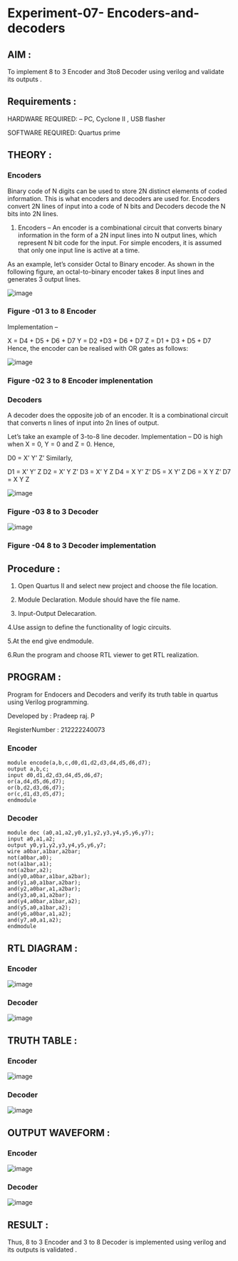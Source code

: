 # Experiment-07- Encoders-and-decoders 
## AIM :
To implement 8 to 3 Encoder and  3to8 Decoder using verilog and validate its outputs .
## Requirements :
HARDWARE REQUIRED:  – PC, Cyclone II , USB flasher

SOFTWARE REQUIRED:   Quartus prime

## THEORY : 

### Encoders
Binary code of N digits can be used to store 2N distinct elements of coded information. This is what encoders and decoders are used for. Encoders convert 2N lines of input into a code of N bits and Decoders decode the N bits into 2N lines.

1. Encoders –
An encoder is a combinational circuit that converts binary information in the form of a 2N input lines into N output lines, which represent N bit code for the input. For simple encoders, it is assumed that only one input line is active at a time.

As an example, let’s consider Octal to Binary encoder. As shown in the following figure, an octal-to-binary encoder takes 8 input lines and generates 3 output lines.

![image](https://user-images.githubusercontent.com/36288975/171543588-bc0746df-a173-4b35-989e-5fb7d385fe8a.png)
### Figure -01 3 to 8 Encoder 


Implementation –

X = D4 + D5 + D6 + D7
Y = D2 +D3 + D6 + D7
Z = D1 + D3 + D5 + D7 
Hence, the encoder can be realised with OR gates as follows:


![image](https://user-images.githubusercontent.com/36288975/171543740-68403b82-aa93-4c98-9343-f32b14885a2e.png)
### Figure -02 3 to 8 Encoder implenentation 

### Decoders 
A decoder does the opposite job of an encoder. It is a combinational circuit that converts n lines of input into 2n lines of output.

Let’s take an example of 3-to-8 line decoder.
Implementation –
D0 is high when X = 0, Y = 0 and Z = 0. Hence,

D0 = X’ Y’ Z’ 
Similarly,

D1 = X’ Y’ Z
D2 = X’ Y Z’
D3 = X’ Y Z
D4 = X Y’ Z’
D5 = X Y’ Z
D6 = X Y Z’
D7 = X Y Z 


![image](https://user-images.githubusercontent.com/36288975/171543978-ee2d0671-2846-40a1-8705-507fd6287a49.png)
### Figure -03 8 to 3 Decoder 



![image](https://user-images.githubusercontent.com/36288975/171543866-5a6eace6-8683-49d7-9c4f-a7cb30ec3035.png)
### Figure -04 8 to 3 Decoder implementation 

## Procedure :
1. Open Quartus II and select new project and choose the file location. 

2. Module Declaration. Module should have the file name.

3. Input-Output Delecaration.

4.Use assign to define the functionality of logic circuits.

5.At the end give endmodule.

6.Run the program and choose RTL viewer to get RTL realization.

## PROGRAM : 
Program for Endocers and Decoders  and verify its truth table in quartus using Verilog programming.

Developed by : Pradeep raj. P

RegisterNumber :  212222240073
### Encoder
```
module encode(a,b,c,d0,d1,d2,d3,d4,d5,d6,d7);
output a,b,c;
input d0,d1,d2,d3,d4,d5,d6,d7;
or(a,d4,d5,d6,d7);
or(b,d2,d3,d6,d7);
or(c,d1,d3,d5,d7);
endmodule
```
### Decoder
```
module dec (a0,a1,a2,y0,y1,y2,y3,y4,y5,y6,y7);
input a0,a1,a2;
output y0,y1,y2,y3,y4,y5,y6,y7;
wire a0bar,a1bar,a2bar;
not(a0bar,a0);
not(a1bar,a1);
not(a2bar,a2);
and(y0,a0bar,a1bar,a2bar);
and(y1,a0,a1bar,a2bar);
and(y2,a0bar,a1,a2bar);
and(y3,a0,a1,a2bar);
and(y4,a0bar,a1bar,a2);
and(y5,a0,a1bar,a2);
and(y6,a0bar,a1,a2);
and(y7,a0,a1,a2);
endmodule
```
## RTL DIAGRAM :  
### Encoder
![image](https://github.com/Pradeeppachiyappan/Experiment-08-Encoders-and-decoders-/assets/118707347/8bc8b02f-90d5-42ea-bcb7-fbfa1c438cf5)
### Decoder
![image](https://github.com/Pradeeppachiyappan/Experiment-08-Encoders-and-decoders-/assets/118707347/f6613d79-c979-4f4b-8fd5-abdf3341fbaf)

## TRUTH TABLE : 
### Encoder
![image](https://github.com/Pradeeppachiyappan/Experiment-08-Encoders-and-decoders-/assets/118707347/9b0fa08f-c5b0-425b-a44a-db436c3f6c2d)
### Decoder
![image](https://github.com/Pradeeppachiyappan/Experiment-08-Encoders-and-decoders-/assets/118707347/1550a5ff-a811-4333-8986-7a50641ba607)

## OUTPUT WAVEFORM :
### Encoder
![image](https://github.com/Pradeeppachiyappan/Experiment-08-Encoders-and-decoders-/assets/118707347/c6f2c806-ff5a-45eb-b3d6-b6bb2bfd62ae)
### Decoder
![image](https://github.com/Pradeeppachiyappan/Experiment-08-Encoders-and-decoders-/assets/118707347/c41bd2c5-5cf3-4fda-9d9b-d09244fac972)

## RESULT : 
Thus, 8 to 3 Encoder and 3 to 8 Decoder is implemented using verilog and its outputs is validated .
